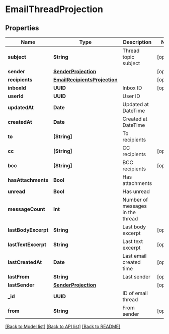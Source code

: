 # EmailThreadProjection

## Properties
Name | Type | Description | Notes
------------ | ------------- | ------------- | -------------
**subject** | **String** | Thread topic subject | [optional] 
**sender** | [**SenderProjection**](SenderProjection) |  | [optional] 
**recipients** | [**EmailRecipientsProjection**](EmailRecipientsProjection) |  | [optional] 
**inboxId** | **UUID** | Inbox ID | [optional] 
**userId** | **UUID** | User ID | 
**updatedAt** | **Date** | Updated at DateTime | 
**createdAt** | **Date** | Created at DateTime | 
**to** | **[String]** | To recipients | 
**cc** | **[String]** | CC recipients | [optional] 
**bcc** | **[String]** | BCC recipients | [optional] 
**hasAttachments** | **Bool** | Has attachments | 
**unread** | **Bool** | Has unread | 
**messageCount** | **Int** | Number of messages in the thread | 
**lastBodyExcerpt** | **String** | Last body excerpt | [optional] 
**lastTextExcerpt** | **String** | Last text excerpt | [optional] 
**lastCreatedAt** | **Date** | Last email created time | [optional] 
**lastFrom** | **String** | Last sender | [optional] 
**lastSender** | [**SenderProjection**](SenderProjection) |  | [optional] 
**_id** | **UUID** | ID of email thread | 
**from** | **String** | From sender | [optional] 

[[Back to Model list]](../README#documentation-for-models) [[Back to API list]](../README#documentation-for-api-endpoints) [[Back to README]](../README)


